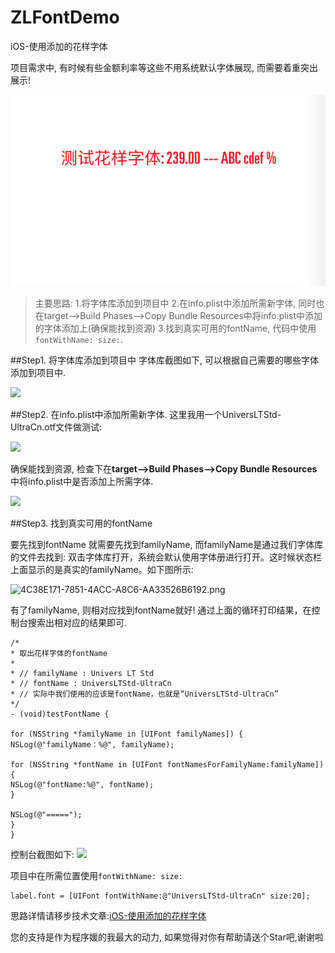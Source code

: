 # ZLFontDemo
iOS-使用添加的花样字体

项目需求中, 有时候有些金额利率等这些不用系统默认字体展现, 而需要着重突出展示!

![](https://github.com/ZLFighting/ZLFontDemo/blob/master/ZLFontDemo/ZLFontDemo/Images/1.png)

> 主要思路:
1.将字体库添加到项目中
2.在info.plist中添加所需新字体, 同时也在target-->Build Phases-->Copy Bundle Resources中将info.plist中添加的字体添加上(确保能找到资源)
3.找到真实可用的fontName, 代码中使用`fontWithName: size:`.

##Step1. 将字体库添加到项目中
字体库截图如下, 可以根据自己需要的哪些字体添加到项目中.

![](https://github.com/ZLFighting/ZLFontDemo/blob/master/ZLFontDemo/ZLFontDemo/Images/2.png)

##Step2. 在info.plist中添加所需新字体.
这里我用一个UniversLTStd-UltraCn.otf文件做测试:

![](https://github.com/ZLFighting/ZLFontDemo/blob/master/ZLFontDemo/ZLFontDemo/Images/3.png)

确保能找到资源, 检查下在**target-->Build Phases-->Copy Bundle Resources**中将info.plist中是否添加上所需字体.

![](https://github.com/ZLFighting/ZLFontDemo/blob/master/ZLFontDemo/ZLFontDemo/Images/4.png)

##Step3. 找到真实可用的fontName

要先找到fontName 就需要先找到familyName, 而familyName是通过我们字体库的文件去找到: 双击字体库打开，系统会默认使用字体册进行打开。这时候状态栏上面显示的是真实的familyName。如下图所示:

![4C38E171-7851-4ACC-A8C6-AA33526B6192.png](https://github.com/ZLFighting/ZLFontDemo/blob/master/ZLFontDemo/ZLFontDemo/Images/5.png)

有了familyName, 则相对应找到fontName就好! 通过上面的循环打印结果，在控制台搜索出相对应的结果即可.
```
/*
* 取出花样字体的fontName
*
* // familyName : Univers LT Std
* // fontName : UniversLTStd-UltraCn
* // 实际中我们使用的应该是fontName，也就是“UniversLTStd-UltraCn”
*/
- (void)testFontName {

for (NSString *familyName in [UIFont familyNames]) {
NSLog(@"familyName：%@", familyName);

for (NSString *fontName in [UIFont fontNamesForFamilyName:familyName]) {
NSLog(@"fontName:%@", fontName);
}

NSLog(@"=====");
}
}
```
控制台截图如下:
![](https://github.com/ZLFighting/ZLFontDemo/blob/master/ZLFontDemo/ZLFontDemo/Images/6.png)

项目中在所需位置使用`fontWithName: size:`
```
label.font = [UIFont fontWithName:@"UniversLTStd-UltraCn" size:20];
```






思路详情请移步技术文章:[iOS-使用添加的花样字体](http://blog.csdn.net/smilezhangli/article/details/78548161)

您的支持是作为程序媛的我最大的动力, 如果觉得对你有帮助请送个Star吧,谢谢啦
